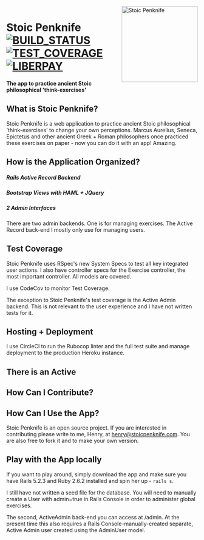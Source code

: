 <img align="right" src="https://github.com/Henryvw/stoic_penknife/blob/master/app/assets/images/stoic_penknife_logo_new_clay.png" alt="Stoic Penknife" width="200" />

# Stoic Penknife [![BUILD_STATUS][]][CIRCLE_CI] [![TEST_COVERAGE][]][CODE_COV] [![LIBERPAY][]][LIBERPAY]

[BUILD_STATUS]: https://circleci.com/gh/Henryvw/stoic_penknife/tree/master.svg?style=svg
[CIRCLE_CI]: https://circleci.com/gh/Henryvw/stoic_penknife/tree/master
[TEST_COVERAGE]: https://codecov.io/gh/Henryvw/stoic_penknife/branch/master/graph/badge.svg
[CODE_COV]: https://codecov.io/gh/Henryvw/stoic_penknife
[LIBERPAY]: http://img.shields.io/liberapay/receives/Henryvw.svg?logo=liberapay"

#### The app to practice ancient Stoic philosophical 'think-exercises'

## What is Stoic Penknife?
Stoic Penknife is a web application to practice ancient Stoic philosophical 'think-exercises' to change your own perceptions. Marcus Aurelius, Seneca, Epictetus and other ancient Greek + Roman philosophers once practiced these exercises on paper - now you can do it with an app! Amazing.

## How is the Application Organized?
##### Rails Active Record Backend
##### Bootstrap Views with HAML + JQuery
##### 2 Admin Interfaces
There are two admin backends. One is for managing exercises. The Active Record back-end I mostly only use for managing users.

## Test Coverage
Stoic Penknife uses RSpec's new System Specs to test all key integrated user actions. I also have controller specs for the Exercise controller, the most important controller. All models are covered.

I use CodeCov to monitor Test Coverage.

The exception to Stoic Penknife's test coverage is the Active Admin backend. This is not relevant to the user experience and I have not written tests for it.

## Hosting + Deployment
I use CircleCI to run the Rubocop linter and the full test suite and manage deployment to the production Heroku instance.

## There is an Active 

## How Can I Contribute?

## How Can I Use the App?
Stoic Penknife is an open source project. If you are interested in contributing please write to me, Henry, at henry@stoicpenknife.com. You are also free to fork it and to make your own version.

## Play with the App locally
If you want to play around, simply download the app and make sure you have Rails 5.2.3 and Ruby 2.6.2 installed and spin her up - `rails s`.

I still have not written a seed file for the database. You will need to manually create a User with admin=true in Rails Console in order to administer global exercises.

The second, ActiveAdmin back-end you can access at /admin. At the present time this also requires a Rails Console-manually-created separate, Active Admin user created using the AdminUser model.

## 





